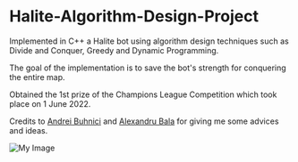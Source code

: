 # Halite-Algorithm-Design-Project
Implemented in C++ a Halite bot using algorithm design techniques such as Divide and Conquer, Greedy and Dynamic Programming.

The goal of the implementation is to save the bot's strength for conquering the entire map.

Obtained the 1st prize of the Champions League Competition which took place on 1 June 2022.

Credits to [Andrei Buhnici](https://github.com/AndreiBuhnici) and [Alexandru Bala](https://github.com/alex-constantin) for giving me some advices and ideas.

![My Image](Halite.png)
